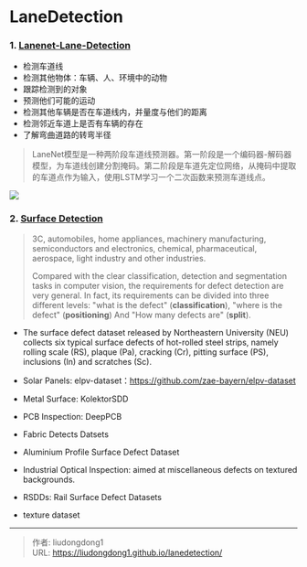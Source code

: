 # LaneDetection


### 1. [Lanenet-Lane-Detection](https://github.com/MaybeShewill-CV/lanenet-lane-detection)

- 检测车道线
- 检测其他物体：车辆、人、环境中的动物
- 跟踪检测到的对象
- 预测他们可能的运动
- 检测其他车辆是否在车道线内，并量度与他们的距离
- 检测邻近车道上是否有车辆的存在
- 了解弯曲道路的转弯半径

> LaneNet模型是一种两阶段车道线预测器。第一阶段是一个编码器-解码器模型，为车道线创建分割掩码。第二阶段是车道先定位网络，从掩码中提取的车道点作为输入，使用LSTM学习一个二次函数来预测车道线点。

![](https://lddpicture.oss-cn-beijing.aliyuncs.com/picture/image-20210320155206329.png)

### 2. [Surface Detection](https://github.com/Charmve/Surface-Defect-Detection)

> 3C, automobiles, home appliances, machinery manufacturing, semiconductors and electronics, chemical, pharmaceutical, aerospace, light industry and other industries. 
>
> Compared with the clear classification, detection and segmentation tasks in computer vision, the requirements for defect detection are very general. In fact, its requirements can be divided into three different levels: "what is the defect" (**classification**), "where is the defect" (**positioning**) And "How many defects are" (**split**).

- The surface defect dataset released by Northeastern University (NEU) collects six typical surface defects of hot-rolled steel strips, namely rolling scale (RS), plaque (Pa), cracking (Cr), pitting surface (PS), inclusions (In) and scratches (Sc).

-  Solar Panels: elpv-dataset：https://github.com/zae-bayern/elpv-dataset
- Metal Surface: KolektorSDD
- PCB Inspection: DeepPCB
- Fabric Detects Datsets
- Aluminium Profile Surface Defect Dataset
- Industrial Optical Inspection: aimed at miscellaneous defects on textured backgrounds.
- RSDDs: Rail Surface Defect Datasets
- texture dataset

---

> 作者: liudongdong1  
> URL: https://liudongdong1.github.io/lanedetection/  


